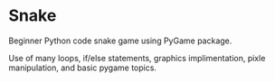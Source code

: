 # Snake
Beginner Python code snake game using PyGame package. 

Use of many loops, if/else statements, graphics implimentation, pixle manipulation, and basic pygame topics.
